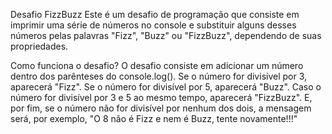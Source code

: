 Desafio FizzBuzz
Este é um desafio de programação que consiste em imprimir uma série de números no console e substituir alguns desses números pelas palavras "Fizz", "Buzz" ou "FizzBuzz", dependendo de suas propriedades.

Como funciona o desafio?
O desafio consiste em adicionar um número dentro dos parênteses do console.log(). Se o número for divisível por 3, aparecerá "Fizz". Se o número for divisível por 5, aparecerá "Buzz". Caso o número for divisível por 3 e 5 ao mesmo tempo, aparecerá "FizzBuzz". E, por fim, se o número não for divisível por nenhum dos dois, a mensagem será, por exemplo, "O 8 não é Fizz e nem é Buzz, tente novamente!!!"